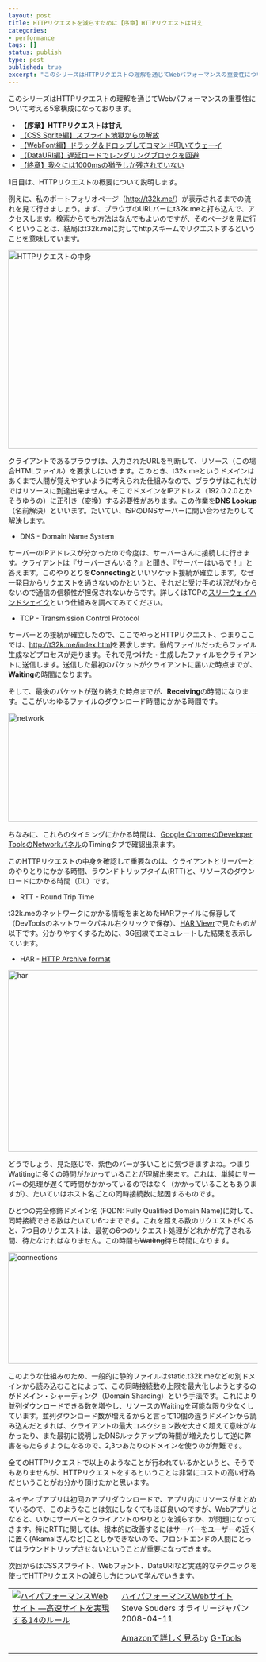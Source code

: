 ```yaml
---
layout: post
title: HTTPリクエストを減らすために【序章】HTTPリクエストは甘え
categories:
- performance
tags: []
status: publish
type: post
published: true
excerpt: "このシリーズはHTTPリクエストの理解を通じてWebパフォーマンスの重要性について考える5章構成になっております。"
---
```

このシリーズはHTTPリクエストの理解を通じてWebパフォーマンスの重要性について考える5章構成になっております。
<ul>
	<li><strong>【序章】HTTPリクエストは甘え</strong></li>
	<li><a href="http://t32k.me/mol/log/reduce-http-requests-css-sprite/">【CSS Sprite編】スプライト地獄からの解放</a></li>
	<li><a href="http://t32k.me/mol/log/reduce-http-requests-webfont/">【WebFont編】ドラッグ＆ドロップしてコマンド叩いてウェーイ</a></li>
	<li><a href="http://t32k.me/mol/log/reduce-http-requests-datauri/">【DataURI編】遅延ロードでレンダリングブロックを回避</a></li>
	<li><a href="http://t32k.me/mol/log/reduce-http-requests-one-second/">【終章】我々には1000msの猶予しか残されていない</a></li>
</ul>
1日目は、HTTPリクエストの概要について説明します。

例えに、私のポートフォリオページ（<a href="http://t32k.me/">http://t32k.me/</a>）が表示されるまでの流れを見て行きましょう。まず、ブラウザのURLバーにt32k.meと打ち込んで、アクセスします。検索からでも方法はなんでもよいのですが、そのページを見に行くということは、結局はt32k.meに対してhttpスキームでリクエストするということを意味しています。

<a href="http://www.slideshare.net/t32k/ss-15915114/27"><img class="size-full wp-image-5128 aligncenter" alt="HTTPリクエストの中身" src="/static/blog/2013/08/requests.gif" width="640" height="400" /></a>

クライアントであるブラウザは、入力されたURLを判断して、リソース（この場合HTMLファイル）を要求しにいきます。このとき、t32k.meというドメインはあくまで人間が覚えやすいように考えられた仕組みなので、ブラウザはこれだけではリソースに到達出来ません。そこでドメインをIPアドレス（192.0.2.0とかそうゆうの）に正引き（変換）する必要性があります。この作業を<b>DNS Lookup</b>（名前解決）といいます。たいてい、ISPのDNSサーバーに問い合わせたりして解決します。

* DNS - Domain Name System

サーバーのIPアドレスが分かったので今度は、サーバーさんに接続しに行きます。クライアントは『サーバーさんいる？』と聞き、『サーバーはいるで！』と答えます。このやりとりを<strong>Connecting</strong>といいソケット接続が確立します。なぜ一発目からリクエストを通さないのかというと、それだと受け手の状況がわからないので通信の信頼性が担保されないからです。詳しくはTCPの<a href="http://ja.wikipedia.org/wiki/3%E3%82%A6%E3%82%A7%E3%82%A4%E3%83%BB%E3%83%8F%E3%83%B3%E3%83%89%E3%82%B7%E3%82%A7%E3%82%A4%E3%82%AF">スリーウェイハンドシェイク</a>という仕組みを調べてみてください。

* TCP - Transmission Control Protocol

サーバーとの接続が確立したので、ここでやっとHTTPリクエスト、つまりここでは、<span class="code">http://t32k.me/index.html</span>を要求します。動的ファイルだったらファイル生成などプロセスが走ります。それで見つけた・生成したファイルをクライアントに送信します。送信した最初のパケットがクライアントに届いた時点までが、<strong>Waiting</strong>の時間になります。

そして、最後のパケットが送り終えた時点までが、<strong>Receiving</strong>の時間になります。ここがいわゆるファイルのダウンロード時間にかかる時間です。

<img class="aligncenter size-full wp-image-5134" alt="network" src="/static/blog/2013/08/network1.png" width="639" height="220" />

ちなみに、これらのタイミングにかかる時間は、<a href="https://developers.google.com/chrome-developer-tools/docs/network?hl=ja">Google ChromeのDeveloper ToolsのNetworkパネル</a>のTimingタブで確認出来ます。

このHTTPリクエストの中身を確認して重要なのは、クライアントとサーバーとのやりとりにかかる時間、ラウンドトリップタイム(RTT)と、リソースのダウンロードにかかる時間（DL）です。

* RTT - Round Trip Time

t32k.meのネットワークにかかる情報をまとめたHARファイルに保存して（DevToolsのネットワークパネル右クリックで保存）、<a href="http://www.softwareishard.com/har/viewer/">HAR Viewr</a>で見たものが以下です。分かりやすくするために、3G回線でエミュレートした結果を表示しています。

* HAR - <a href="http://www.softwareishard.com/blog/har-12-spec/">HTTP Archive format</a>

<img class="aligncenter size-full wp-image-5140" alt="har" src="/static/blog/2013/08/har.png" width="977" height="366" />

どうでしょう、見た感じで、紫色のバーが多いことに気づきますよね。つまりWatitingに多くの時間がかかっていることが理解出来ます。これは、単純にサーバーの処理が遅くて時間がかかっているのではなく（かかっていることもありますが）、たいていはホスト名ごとの同時接続数に起因するものです。

ひとつの完全修飾ドメイン名 (FQDN: Fully Qualified Domain Name)に対して、同時接続できる数はたいてい6つまでです。これを超える数のリクエストがくると、7つ目のリクエストは、最初の6つのリクエスト処理がどれかが完了される間、待たなければなりません。この時間も<del>Watitng</del>待ち時間になります。

<a href="http://www.browserscope.org/?category=network&amp;v=top-m&amp;ua=Android%202.3%2CAndroid%204%2CiPhone%205"><img class="aligncenter size-full wp-image-5138" alt="connections" src="/static/blog/2013/08/connections.png" width="640" height="225" /></a>

このような仕組みのため、一般的に静的ファイルはstatic.t32k.meなどの別ドメインから読み込むことによって、この同時接続数の上限を最大化しようとするのがドメイン・シャーディング（Domain Sharding）という手法です。これにより並列ダウンロードできる数を増やし、リソースのWaitingを可能な限り少なくしています。並列ダウンロード数が増えるからと言って10個の違うドメインから読み込んだとすれば、クライアントの最大コネクション数を大きく超えて意味がなかったり、また最初に説明したDNSルックアップの時間が増えたりして逆に弊害をもたらすようになるので、2,3つあたりのドメインを使うのが無難です。

全てのHTTPリクエストで以上のようなことが行われているかというと、そうでもありませんが、HTTPリクエストをするということは非常にコストの高い行為だということがお分かり頂けたかと思います。

ネイティブアプリは初回のアプリダウンロードで、アプリ内にリソースがまとめているので、このようなことは気にしなくてもほぼ良いのですが、Webアプリとなると、いかにサーバーとクライアントのやりとりを減らすか、が問題になってきます。特にRTTに関しては、根本的に改善するにはサーバーをユーザーの近くに置く(Akamaiさんなど)ことしかできないので、フロントエンドの人間にとってはラウンドトリップさせないということが重要になってきます。

次回からはCSSスプライト、Webフォント、DataURIなど実践的なテクニックを使ってHTTPリクエストの減らし方について学んでいきます。
<table border="0" cellpadding="5">
<tbody>
<tr>
<td valign="top"><a href="http://www.amazon.co.jp/exec/obidos/ASIN/487311361X/warikiru-22/" target="_blank"><img alt="ハイパフォーマンスWebサイト ―高速サイトを実現する14のルール" src="http://ecx.images-amazon.com/images/I/51hIDIWHmYL._SL160_.jpg" border="0" /></a></td>
<td valign="top"><span><span><a href="http://www.amazon.co.jp/%E3%83%8F%E3%82%A4%E3%83%91%E3%83%95%E3%82%A9%E3%83%BC%E3%83%9E%E3%83%B3%E3%82%B9Web%E3%82%B5%E3%82%A4%E3%83%88-%E2%80%95%E9%AB%98%E9%80%9F%E3%82%B5%E3%82%A4%E3%83%88%E3%82%92%E5%AE%9F%E7%8F%BE%E3%81%99%E3%82%8B14%E3%81%AE%E3%83%AB%E3%83%BC%E3%83%AB-Steve-Souders/dp/487311361X%3FSubscriptionId%3D15SMZCTB9V8NGR2TW082%26tag%3Dwarikiru-22%26linkCode%3Dxm2%26camp%3D2025%26creative%3D165953%26creativeASIN%3D487311361X" target="_blank">ハイパフォーマンスWebサイト</a>  
Steve Souders </span></span>オライリージャパン  
2008-04-11

<a href="http://www.amazon.co.jp/%E3%83%8F%E3%82%A4%E3%83%91%E3%83%95%E3%82%A9%E3%83%BC%E3%83%9E%E3%83%B3%E3%82%B9Web%E3%82%B5%E3%82%A4%E3%83%88-%E2%80%95%E9%AB%98%E9%80%9F%E3%82%B5%E3%82%A4%E3%83%88%E3%82%92%E5%AE%9F%E7%8F%BE%E3%81%99%E3%82%8B14%E3%81%AE%E3%83%AB%E3%83%BC%E3%83%AB-Steve-Souders/dp/487311361X%3FSubscriptionId%3D15SMZCTB9V8NGR2TW082%26tag%3Dwarikiru-22%26linkCode%3Dxm2%26camp%3D2025%26creative%3D165953%26creativeASIN%3D487311361X" target="_blank">Amazonで詳しく見る</a>by <a href="http://www.goodpic.com/mt/aws/index.html">G-Tools</a></td>
</tr>
</tbody>
</table>

